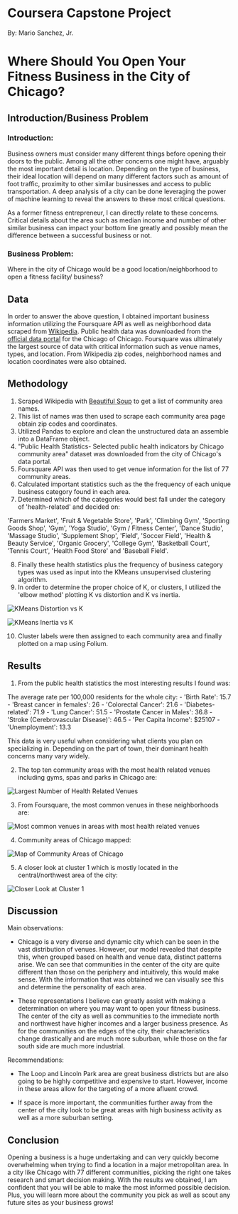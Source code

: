 # Coursera Capstone Project
By: Mario Sanchez, Jr.

# Where Should You Open Your Fitness Business in the City of Chicago?

## Introduction/Business Problem

### Introduction:

Business owners must consider many different things before opening their doors to the public. Among all the other concerns one might have, 
arguably the most important detail is location. Depending on the type of business, their ideal location will depend on many different factors 
such as amount of foot traffic, proximity to other similar businesses and access to public transportation. A deep analysis of a city can be done 
leveraging the power of machine learning to reveal the answers to these most critical questions. 

As a former fitness entrepreneur, I can directly relate to these concerns. Critical details about the area such as median income and number of 
other similar business can impact your bottom line greatly and possibly mean the difference between a successful business or not.

### Business Problem: 

Where in the city of Chicago would be a good location/neighborhood to open a fitness facility/ business?


## Data

In order to answer the above question, I obtained important business information utilizing the Foursquare API as well as neighborhood data scraped
from [Wikipedia](https://en.wikipedia.org/wiki/Community_areas_in_Chicago). Public health data was downloaded from the [official data portal](https://data.cityofchicago.org/Health-Human-Services/Public-Health-Statistics-Selected-public-health-in/iqnk-2tcu) for the Chicago of Chicago. Foursquare was ultimately the largest source of data with critical information such as venue names, types, and location. From Wikipedia zip codes, neighborhood names and location coordinates were also obtained.

## Methodology
1. Scraped Wikipedia with [Beautiful Soup](https://www.crummy.com/software/BeautifulSoup/bs4/doc/#) to get a list of community area names.
2. This list of names was then used to scrape each community area page obtain zip codes and coordinates.
3. Utilized Pandas to explore and clean the unstructured data an assemble into a DataFrame object.
4. "Public Health Statistics- Selected public health indicators by Chicago community area" dataset was downloaded from the city of Chicago's data portal.      
5. Foursquare API was then used to get venue information for the list of 77 community areas.
6. Calculated important statistics such as the the frequency of each unique business category found in each area.
7. Determined which of the categories would best fall under the category of 'health-related' and decided on: 

  'Farmers Market', 'Fruit & Vegetable Store', 'Park', 'Climbing Gym', 'Sporting Goods Shop', 'Gym', 'Yoga Studio',
  'Gym / Fitness Center', 'Dance Studio', 'Massage Studio', 'Supplement Shop', 'Field', 'Soccer Field', 'Health & Beauty Service',
  'Organic Grocery', 'College Gym', 'Basketball Court', 'Tennis Court', 'Health Food Store' and 'Baseball Field'.

8. Finally these health statistics plus the frequency of business category types was used as input into the KMeans unsupervised clustering algorithm.
9. In order to determine the proper choice of K, or clusters, I utilized the 'elbow method' plotting K vs distortion and K vs inertia.

![KMeans Distortion vs K](/chicago_final/assets/dist_k_elbow.png "KMeans Distortion vs K")

![KMeans Inertia vs K](/chicago_final/assets/inertia_k_elbow.png "KMeans Inertia vs K")

10. Cluster labels were then assigned to each community area and finally plotted on a map using Folium.

## Results
1. From the public health statistics the most interesting results I found was:
  
  The average rate per 100,000 residents for the whole city: 
       - 'Birth Rate': 15.7 
       - 'Breast cancer in females': 26 
       - 'Colorectal Cancer': 21.6
       - 'Diabetes-related': 71.9
       - 'Lung Cancer': 51.5
       - 'Prostate Cancer in Males': 36.8
       - 'Stroke (Cerebrovascular Disease)': 46.5
       - 'Per Capita Income': $25107
       - 'Unemployment': 13.3
       
This data is very useful when considering what clients you plan on specializing in. Depending on the part of town, their dominant health 
concerns many vary widely. 

2. The top ten community areas with the most health related venues including gyms, spas and parks in Chicago are:

![Largest Number of Health Related Venues](/chicago_final/assets/num_health_venues.png "Number of Health Related Venues")

3. From Foursquare, the most common venues in these neighborhoods are:

![Most common venues in areas with most health related venues](/chicago_final/assets/most_common_venues.png "Most common venues in areas with most health related venues")

4. Community areas of Chicago mapped:

![Map of Community Areas of Chicago](/chicago_final/assets/chicago_cluster_map.png "Map of Community Areas of Chicago")

5. A closer look at cluster 1 which is mostly located in the central/northwest area of the city:

![Closer Look at Cluster 1](/chicago_final/assets/cluster1.png "Closer Look at Cluster 1")

## Discussion
Main observations:

  - Chicago is a very diverse and dynamic city which can be seen in the vast distribution of venues. However, our model revealed that despite this, when grouped based on health and venue data, distinct patterns arise. We can see that communities in the center of the city are quite different than those on the periphery and intuitively, this would make sense. With the information that was obtained we can visually see this and determine the personality of each area. 
  
  - These representations I believe can greatly assist with making a determination on where you may want to open your fitness business. The center of the city as well as communities to the immediate north and northwest have higher incomes and a larger business presence. As for the communities on the edges of the city, their characteristics change drastically and are much more suburban, while those on the far south side are much more industrial. 

Recommendations:

  - The Loop and Lincoln Park area are great business districts but are also going to be highly competitive and expensive to start. However, income in these
  areas allow for the targeting of a more afluent crowd.
  
  - If space is more important, the communities further away from the center of the city look to be great areas with high business activity as well as a more suburban setting.
  
## Conclusion
Opening a business is a huge undertaking and can very quickly become overwhelming when trying to find a location in a major metropolitan area. In a city like Chicago with 77 different communities, picking the right one takes research and smart decision making. With the results we obtained, I am confident that you will be able to make the most informed possible decision. Plus, you will learn more about the community you pick as well as scout any future sites as your
business grows!
